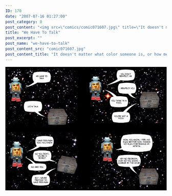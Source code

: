 ```yaml
---
ID: 170
date: "2007-07-16 01:27:00"
post_category: 0
post_content: "<img src=\"comics/comic071607.jpg\" title=\"It doesn't matter what color someone is, or how metal their skin is - we should still treat everyone with dignity and respect.\" />"
title: "We Have To Talk"
post_excerpt: ""
post_name: "we-have-to-talk"
post_content_src: "comic071607.jpg"
post_content_title: "It doesn't matter what color someone is, or how metal their skin is - we should still treat everyone with dignity and respect."
---
```



[![It doesn't matter what color someone is, or how metal their skin is - we should still treat everyone with dignity and respect.](/comics-hi-res/comic071607.jpg)](/comics-hi-res/comic071607.jpg)
